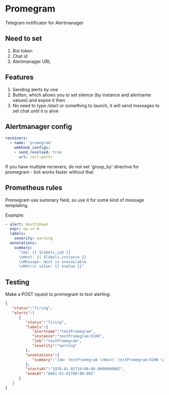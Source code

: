 # Promegram
Telegram notificator for Alertmanager

## Need to set
1. Bot token
2. Chat id
3. Alertmanager URL

## Features
1. Sending alerts by one
2. Button, which allows you to set silence (by instance and alertname values) and expire it then
3. No need to type /start or something to launch, it will send messages to set chat until it is alive

## Alertmanager config
```yaml
receivers:
  - name: 'promegram'
    webhook_configs:
    - send_resolved: true
      url: <url:port>
```
If you have multiple recievers, do not set 'group_by' directive for promegram - bot works faster without that

## Prometheus rules
Promegram use summary field, so use it for some kind of message templating.

Example: 
```yaml
- alert: HostIsDown
  expr: up == 0
  labels:
    severity: warning
  annotations:
    summary: 
      "Job: {{ $labels.job }}
      \nHost: {{ $labels.instance }}
      \nMessage: Host is unavailable
      \nMetric value: {{ $value }}"
```
## Testing
Make a POST rquest to promegram to test alerting:
```json
{
   "status":"firing",
   "alerts":[
      {
         "status":"firing",
         "labels":{
            "alertname":"testPromegram",
            "instance":"testPromegram:9100",
            "job":"testPromegram",
            "severity":"warning"
         },
         "annotations":{
            "summary":"Job: testPromegram \nHost: testPromegram:9100 \nMessage: Test message \nMetric value: 1"
         },
         "startsAt":"1970-01-01T10:00:00.000000000Z",
         "endsAt":"0001-01-01T00:00:00Z"
      }
   ]
}
```